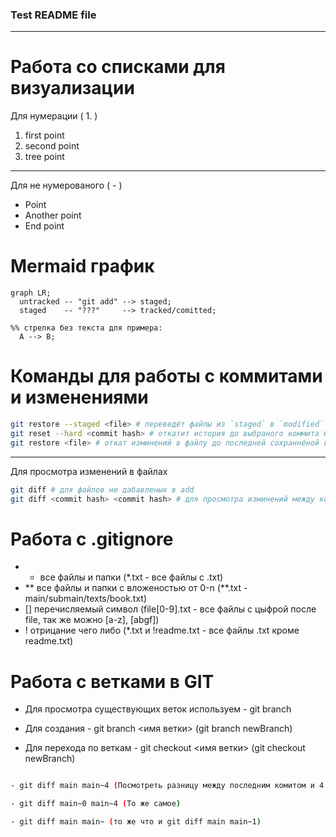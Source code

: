 ### Test README file
---
# Работа со списками для визуализации 
Для нумерации ( 1. )
1. first point 
2. second point
3. tree point
---
Для не нумерованого ( - )
- Point
- Another point
- End point

# Mermaid график
```mermaid
graph LR;
  untracked -- "git add" --> staged;
  staged    -- "???"     --> tracked/comitted;

%% стрелка без текста для примера: 
  A --> B;
``` 

# Команды для работы с коммитами и изменениями

```bash
git restore --staged <file> # переведёт файлы из `staged` в `modified` или `untracked`
git reset --hard <commit hash> # откатит история до выбраного коммита более поздние комиты удалятся
git restore <file> # откат изминений в файлу до последней сохраннёной версии
```

---
Для просмотра изменений в файлах

```bash
git diff # для файлов не дабавленых в add
git diff <commit hash> <commit hash> # для просмотра изминений между коммитами
```

# Работа с .gitignore
- *  все файлы и папки (*.txt - все файлы с .txt)
- **  все файлы и папки с вложеностью от 0-n (**.txt - main/submain/texts/book.txt)
- []  перечисляемый символ (file[0-9].txt - все файлы с цыфрой после file, так же можно [a-z], [abgf])
- !  отрицание чего либо (*.txt и !readme.txt - все файлы .txt кроме readme.txt)


# Работа с ветками в GIT

- Для просмотра существующих веток используем - git branch

- Для создания - git branch <имя ветки> (git branch newBranch)

- Для перехода по веткам - git checkout <имя ветки> (git checkout newBranch)

``` bash

- git diff main main~4 (Посмотреть разницу между последним комитом и 4 до него)

- git diff main~0 main~4 (То же самое)

- git diff main main~ (то же что и git diff main main~1)

```
